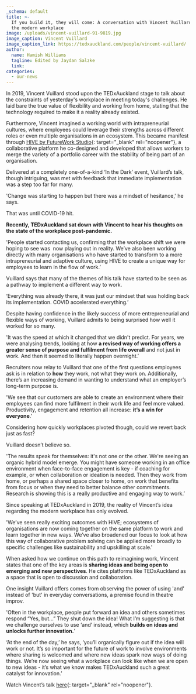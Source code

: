 ```yaml
---
_schema: default
title: >-
  If you build it, they will come: A conversation with Vincent Vuillard about
  the modern workplace
image: /uploads/vincent-vuillard-91-9819.jpg
image_caption: Vincent Vuillard
image_caption_link: https://tedxauckland.com/people/vincent-vuillard/
author:
  name: Hamish Williams
  tagline: Edited by Jaydan Salzke
  link:
categories:
  - our-news
---
```

In 2019, Vincent Vuillard stood upon the TEDxAuckland stage to talk about the constraints of yesterday's workplace in meeting today's challenges. He laid bare the true value of flexibility and working from home, stating that the technology required to make it a reality already existed.&nbsp;

Furthermore, Vincent imagined a working world with intrapreneurial cultures, where employees could leverage their strengths across different roles or even multiple organisations in an ecosystem. This became manifest through [HIVE by FutureWork Studio](https://www.hiveapp.ai/){: target="_blank" rel="noopener"}, a collaborative platform he co-designed and developed that allows workers to merge the variety of a portfolio career with the stability of being part of an organisation.&nbsp;

Delivered at a completely one-of-a-kind ‘In the Dark’ event, Vuillard’s talk, though intriguing, was met with feedback that immediate implementation was a step too far for many.

'Change was starting to happen but there was a mindset of hesitance,' he says.

That was until COVID-19 hit.

**Recently, TEDxAuckland sat down with Vincent to hear his thoughts on the state of the workplace post-pandemic.**

'People started contacting us, confirming that the workplace shift we were hoping to see was&nbsp; now playing out in reality. We’ve also been working directly with many organisations who have started to transform to a more intrapreneurial and adaptive culture, using HIVE to create a unique way for employees to learn in the flow of work.’

Vuillard says that many of the themes of his talk have started to be seen as a pathway to implement a different way to work.

‘Everything was already there, it was just our mindset that was holding back its implementation. COVID accelerated everything.’

Despite having confidence in the likely success of more entrepreneurial and flexible ways of working, Vuillard admits to being surprised how well it worked for so many.

'It was the speed at which it changed that we didn't predict. For years, we were analysing trends, looking at how **a revised way of working offers a greater sense of purpose and fulfilment from life overall** and not just in work. And then it seemed to literally happen overnight.’

Recruiters now relay to Vuillard that one of the first questions employees ask is in relation to **how** they work, not what they work on. Additionally, there’s an increasing demand in wanting to understand what an employer’s long-term purpose is.

'We see that our customers are able to create an environment where their employees can find more fulfilment in their work life and feel more valued. Productivity, engagement and retention all increase: **it’s a win for everyone**.’

Considering how quickly workplaces pivoted though, could we revert back just as fast?

Vuillard doesn’t believe so.

'The results speak for themselves: it's not one or the other. We're seeing an organic hybrid model emerge. You might have someone working in an office environment when face-to-face engagement is key - if coaching for example, or when collaboration or ideation is needed. Then they work from home, or perhaps a shared space closer to home, on work that benefits from focus or when they need to better balance other commitments. Research is showing this is a really productive and engaging way to work.’

Since speaking at TEDxAuckland in 2019, the reality of Vincent’s idea regarding the modern workplace has only evolved.

'We’ve seen really exciting outcomes with HIVE; ecosystems of organisations are now coming together on the same platform to work and learn together in new ways. We’ve also broadened our focus to look at how this way of collaborative problem solving can be applied more broadly to specific challenges like sustainability and upskilling at scale.'

When asked how we continue on this path to reimagining work, Vincent states that one of the key areas is **sharing ideas and being open to emerging and new perspectives**. He cites platforms like TEDxAuckland as a space that is open to discussion and collaboration.

One insight Vuillard offers comes from observing the power of using 'and' instead of 'but' in everyday conversations, a premise found in theatre improv.

'Often in the workplace, people put forward an idea and others sometimes respond “Yes, but…” They shut down the idea\! What I’m suggesting is that we challenge ourselves to use ‘and’ instead, which **builds on ideas and unlocks further innovation.**’

‘At the end of the day,’ he says, ‘you’ll organically figure out if the idea will work or not. It’s so important for the future of work to involve environments where sharing is welcomed and where new ideas spark new ways of doing things. We’re now seeing what a workplace can look like when we are open to new ideas - it’s what we know makes TEDxAuckland such a great catalyst for innovation.’&nbsp;

Watch Vincent’s talk [here](https://tedxauckland.com/talks/a-new-model-for-the-future-of-work/){: target="_blank" rel="noopener"}.